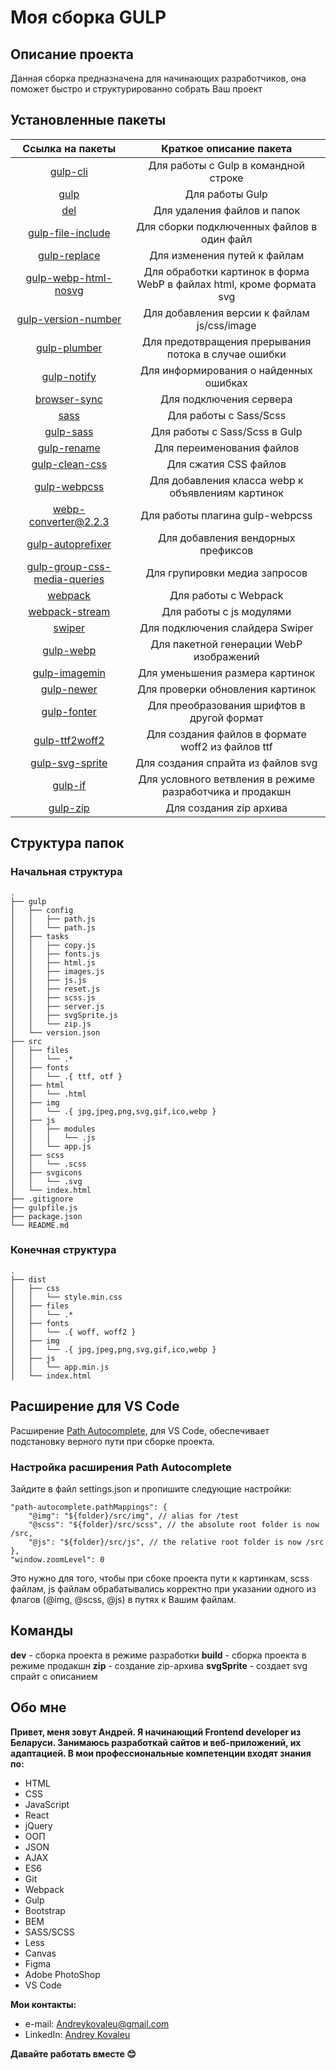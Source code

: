 # Моя сборка GULP

## Описание проекта

Данная сборка предназначена для начинающих разработчиков, она поможет быстро и структурированно собрать Ваш проект

## Установленные пакеты

Ссылка на пакеты | Краткое описание пакета
:-----------:|:---------------:
[gulp-cli](https://www.npmjs.com/package/gulp-cli) | Для работы с Gulp в командной строке
[gulp](https://www.npmjs.com/package/gulp) | Для работы Gulp
[del](https://www.npmjs.com/package/del) | Для удаления файлов и папок
[gulp-file-include](https://www.npmjs.com/package/gulp-file-include) | Для сборки подключенных файлов в один файл
[gulp-replace](https://www.npmjs.com/package/gulp-replace) | Для изменения путей к файлам
[gulp-webp-html-nosvg](https://www.npmjs.com/package/gulp-webp-html-nosvg) | Для обработки картинок в форма WebP в файлах html, кроме формата svg
[gulp-version-number](https://www.npmjs.com/package/gulp-version-number) | Для добавления версии к файлам js/css/image
[gulp-plumber](https://www.npmjs.com/package/gulp-plumber) | Для предотвращения прерывания потока в случае ошибки
[gulp-notify](https://www.npmjs.com/package/gulp-notify) | Для информирования о найденных ошибках
[browser-sync](https://www.npmjs.com/package/browser-sync) | Для подключения сервера
[sass](https://www.npmjs.com/package/sass) | Для работы с Sass/Scss
[gulp-sass](https://www.npmjs.com/package/gulp-sass) | Для работы с Sass/Scss в Gulp
[gulp-rename](https://www.npmjs.com/package/gulp-rename) | Для переименования файлов
[gulp-clean-css](https://www.npmjs.com/package/gulp-clean-css) | Для сжатия CSS файлов
[gulp-webpcss](https://www.npmjs.com/package/gulp-webpcss) | Для добавления класса webp к объявлениям картинок
[webp-converter@2.2.3](https://www.npmjs.com/package/webp-converter/v/2.2.3) | Для работы плагина gulp-webpcss
[gulp-autoprefixer](https://www.npmjs.com/package/gulp-autoprefixer) | Для добавления вендорных префиксов
[gulp-group-css-media-queries](https://www.npmjs.com/package/gulp-group-css-media-queries) | Для групировки медиа запросов
[webpack](https://www.npmjs.com/package/webpack) | Для работы с Webpack
[webpack-stream](https://www.npmjs.com/package/webpack-stream) | Для работы с js модулями
[swiper](https://www.npmjs.com/package/swiper) | Для подключения слайдера Swiper
[gulp-webp](https://www.npmjs.com/package/gulp-webp) | Для пакетной генерации WebP изображений
[gulp-imagemin](https://www.npmjs.com/package/gulp-imagemin) | Для уменьшения размера картинок
[gulp-newer](https://www.npmjs.com/package/gulp-newer) | Для проверки обновления картинок
[gulp-fonter](https://www.npmjs.com/package/gulp-fonter) | Для преобразования шрифтов в другой формат
[gulp-ttf2woff2](https://www.npmjs.com/package/gulp-ttf2woff2) | Для создания файлов в формате woff2 из файлов ttf
[gulp-svg-sprite](https://www.npmjs.com/package/gulp-svg-sprite) | Для создания спрайта из файлов svg
[gulp-if](https://www.npmjs.com/package/gulp-if) | Для условного ветвления в режиме разработчика и продакшн
[gulp-zip](https://www.npmjs.com/package/gulp-zip) | Для создания zip архива

## Структура папок

### Начальная структура
```
.
├── gulp
│   ├── config
│   │   ├── path.js
│   │   └── path.js
│   ├── tasks
│   │   ├── copy.js
│   │   ├── fonts.js
│   │   ├── html.js
│   │   ├── images.js
│   │   ├── js.js
│   │   ├── reset.js
│   │   ├── scss.js
│   │   ├── server.js
│   │   ├── svgSprite.js
│   │   └── zip.js
│   └── version.json
├── src
│   ├── files
│   │   └── .*
│   ├── fonts
│   │   └── .{ ttf, otf }
│   ├── html
│   │   └── .html
│   ├── img
│   │   └── .{ jpg,jpeg,png,svg,gif,ico,webp }
│   ├── js
│   │   ├── modules
│   │   │   └── .js
│   │   └── app.js
│   ├── scss
│   │   └── .scss
│   ├── svgicons
│   │   └── .svg
│   └── index.html
├── .gitignore
├── gulpfile.js
├── package.json
└── README.md
```

### Конечная структура
```
.
├── dist
│   ├── css
│   │   └── style.min.css
│   ├── files
│   │   └── .*
│   ├── fonts
│   │   └── .{ woff, woff2 }
│   ├── img
│   │   └── .{ jpg,jpeg,png,svg,gif,ico,webp }
│   ├── js
│   │   └── app.min.js
│   └── index.html
```

## Расширение для VS Code

Расширение [Path Autocomplete](https://marketplace.visualstudio.com/items?itemName=ionutvmi.path-autocomplete), для VS Code, обеспечивает подстановку верного пути при сборке проекта.

### Настройка расширения Path Autocomplete

Зайдите в файл settings.json и пропишите следующие настройки:
```
"path-autocomplete.pathMappings": {
	"@img": "${folder}/src/img", // alias for /test
	"@scss": "${folder}/src/scss", // the absolute root folder is now /src,
	"@js": "${folder}/src/js", // the relative root folder is now /src
},
"window.zoomLevel": 0
```
Это нужно для того, чтобы при сбоке проекта пути к картинкам, scss файлам, js файлам обрабатывались корректно при указании одного из флагов (@img, @scss, @js) в путях к Вашим файлам.

## Команды

__dev__ - сборка проекта в режиме разработки
__build__ - сборка проекта в режиме продакшн
__zip__ - создание zip-архива
__svgSprite__ - создает svg спрайт с описанием

## Обо мне

__Привет, меня зовут Андрей. Я начинающий Frontend developer из Беларуси. Занимаюсь разработкай сайтов и веб-приложений, их адаптацией. В мои профессиональные компетенции входят знания по:__

 - HTML
 - CSS
 - JavaScript
 - React
 - jQuery
 - ООП
 - JSON
 - AJAX
 - ES6
 - Git
 - Webpack
 - Gulp
 - Bootstrap
 - BEM
 - SASS/SCSS
 - Less
 - Canvas
 - Figma
 - Adobe PhotoShop
 - VS Code

 __Мои контакты:__ 
 - e-mail: Andreykovaleu@gmail.com
 - LinkedIn: [Andrey Kovaleu](https://www.linkedin.com/in/andrey-kovaleu)
 
 __Давайте работать вместе 😊__